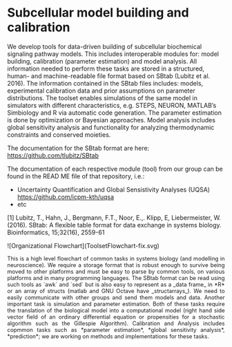 # Subcellular model building and calibration

We develop tools for data-driven building of subcellular biochemical signaling pathway models. This includes interoperable modules for: model building, calibration (parameter estimation) and model analysis. All information needed to perform these tasks are stored in a structured, human- and machine-readable file format based on SBtab (Lubitz et al. 2016). The information contained in the SBtab files includes: models, experimental calibration data and prior assumptions on parameter distributions. The toolset enables simulations of the same model in simulators with different characteristics, e.g. STEPS, NEURON, MATLAB’s Simbiology and R via automatic code generation. The parameter estimation is done by optimization or Bayesian approaches. Model analysis includes global sensitivity analysis and functionality for analyzing thermodynamic constraints and conserved moieties.

The documentation for the SBtab format are here: https://github.com/tlubitz/SBtab

The documentation of each respective module (tool) from our group can be found in the READ ME file of that repository, i.e.:
- Uncertainty Quantification and Global Sensistivity Analyses (UQSA) https://github.com/icpm-kth/uqsa
- etc

[1] Lubitz, T., Hahn, J., Bergmann, F.T., Noor, E.,. Klipp, E, Liebermeister, W. (2016). SBtab: A flexible table format for data exchange in systems biology. Bioinformatics, 15;32(16), 2559-61

<p>
![Organizational Flowchart](ToolsetFlowchart-fix.svg)
<div align="justify" width="80%" style="font-size: 90%"> This is a
high level flowchart of common tasks in systems biology (and modelling
in neuroscience). We require a storage format that is robust enough to
survive being moved to other platforms and must be easy to parse by
common tools, on various platforms and in many programming
languages. The SBtab format can be read using such tools as `awk` and
`sed` but is also easy to represent as a _data frame_ in *R* or an
array of structs (matlab and GNU Octave have _structarrays_). We need
to easily communicate with other groups and send them models and
data. Another important task is simulation and parameter
estimation. Both of these tasks require the translation of the
biological model into a computational model (right hand side vector
field of an ordinary differential equation or propensities for a
stochastic algorithm such as the Gillespie Algorithm). Calibration and
Analysis includes copmmon tasks such as *parameter estimation*,
*global sensitivity analysis*, *prediction*; we are working on methods
and implementations for these tasks.
</div> </p>

